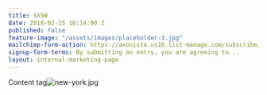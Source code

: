 ```yaml
---
title: SXSW
date: 2018-02-15 16:14:00 Z
published: false
feature-image: "/assets/images/placeholder-3.jpg"
mailchimp-form-action: https://axonista.us16.list-manage.com/subscribe/post?u=0fa6facce98578adeda82d3fa&amp;id=b917b8e7bf
signup-form-terms: By submitting an entry, you are agreeing to...
layout: internal-marketing-page
---
```


Content tag![new-york.jpg](/uploads/new-york.jpg)